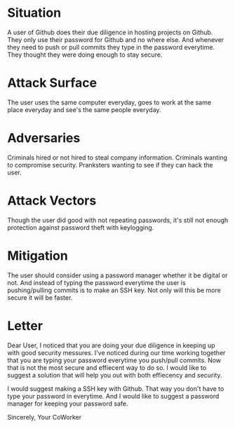 # Situation 
A user of Github does their due diligence in hosting projects on Github. They only use their password for Github and no where else. And whenever they need to push or pull commits they type in the password everytime. They thought they were doing enough to stay secure.
# Attack Surface
The user uses the same computer everyday, goes to work at the same place everyday and see's the same people everyday.
# Adversaries
Criminals hired or not hired to steal company information. Criminals wanting to compromise security. Pranksters wanting to see if they can hack the user. 
# Attack Vectors
Though the user did good with not repeating passwords, it's still not enough protection against password theft with keylogging.
# Mitigation
The user should consider using a password manager whether it be digital or not. And instead of typing the password everytime the user is pushing/pulling commits is to make an SSH key. Not only will this be more secure it will be faster.
# Letter
Dear User,
I noticed that you are doing your due diligence in keeping up with good security messures. I've noticed during our time working together that you are typing your password everytime you push/pull commits. Now that is not the most secure and effiecent way to do so. I would like to suggest a solution that will help you out with both effiecency and security. 

I would suggest making a SSH key with Github. That way you don't have to type your password in everytime. And I would like to suggest a password manager for keeping your password safe.

Sincerely,
Your CoWorker
